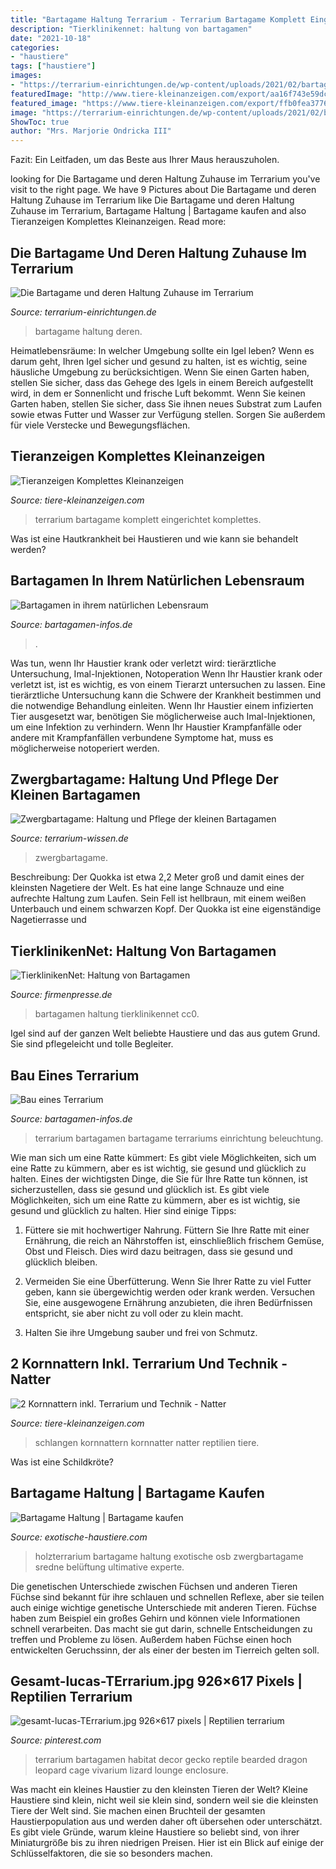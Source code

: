 ```yaml
---
title: "Bartagame Haltung Terrarium - Terrarium Bartagame Komplett Eingerichtet Komplettes"
description: "Tierklinikennet: haltung von bartagamen"
date: "2021-10-18"
categories:
- "haustiere"
tags: ["haustiere"]
images:
- "https://terrarium-einrichtungen.de/wp-content/uploads/2021/02/bartagame-3-300x233.jpg"
featuredImage: "http://www.tiere-kleinanzeigen.com/export/aa16f743e59dcdfdd96d04cc79d97.jpg"
featured_image: "https://www.tiere-kleinanzeigen.com/export/ffb0fea37763e674b278601665595.jpg"
image: "https://terrarium-einrichtungen.de/wp-content/uploads/2021/02/bartagame-3-300x233.jpg"
ShowToc: true
author: "Mrs. Marjorie Ondricka III"
---
```



Fazit: Ein Leitfaden, um das Beste aus Ihrer Maus herauszuholen.

	

		
looking for Die Bartagame und deren Haltung Zuhause im Terrarium you've visit to the right page. We have 9 Pictures about Die Bartagame und deren Haltung Zuhause im Terrarium like Die Bartagame und deren Haltung Zuhause im Terrarium, Bartagame Haltung | Bartagame kaufen and also Tieranzeigen Komplettes Kleinanzeigen. Read more:
		
    
## Die Bartagame Und Deren Haltung Zuhause Im Terrarium

<img loading=lazy src="https://terrarium-einrichtungen.de/wp-content/uploads/2021/02/bartagame-3-300x233.jpg" onerror="this.onerror=null;this.src='https://tse1.mm.bing.net/th?id=OIP.RGUce-7LokB_Rd8Kn-UByQAAAA&amp;pid=15.1';" alt="Die Bartagame und deren Haltung Zuhause im Terrarium">

_Source: terrarium-einrichtungen.de_

>bartagame haltung deren. 

	

Heimatlebensräume: In welcher Umgebung sollte ein Igel leben?
Wenn es darum geht, Ihren Igel sicher und gesund zu halten, ist es wichtig, seine häusliche Umgebung zu berücksichtigen. Wenn Sie einen Garten haben, stellen Sie sicher, dass das Gehege des Igels in einem Bereich aufgestellt wird, in dem er Sonnenlicht und frische Luft bekommt. Wenn Sie keinen Garten haben, stellen Sie sicher, dass Sie ihnen neues Substrat zum Laufen sowie etwas Futter und Wasser zur Verfügung stellen. Sorgen Sie außerdem für viele Verstecke und Bewegungsflächen.

    
## Tieranzeigen Komplettes Kleinanzeigen

<img loading=lazy src="http://www.tiere-kleinanzeigen.com/export/aa16f743e59dcdfdd96d04cc79d97.jpg" onerror="this.onerror=null;this.src='https://tse1.mm.bing.net/th?id=OIP.-k2KekvvZN2I8ZnsQBvfOwHaDZ&amp;pid=15.1';" alt="Tieranzeigen Komplettes Kleinanzeigen">

_Source: tiere-kleinanzeigen.com_

>terrarium bartagame komplett eingerichtet komplettes. 

	

Was ist eine Hautkrankheit bei Haustieren und wie kann sie behandelt werden?

    
## Bartagamen In Ihrem Natürlichen Lebensraum

<img loading=lazy src="https://www.bartagamen-infos.de/images/femoralporen.JPG" onerror="this.onerror=null;this.src='https://tse1.mm.bing.net/th?id=OIP.k2cQcrBNs-HHX3xi6KcZdwHaDn&amp;pid=15.1';" alt="Bartagamen in ihrem natürlichen Lebensraum">

_Source: bartagamen-infos.de_

>. 

	

Was tun, wenn Ihr Haustier krank oder verletzt wird: tierärztliche Untersuchung, Imal-Injektionen, Notoperation
Wenn Ihr Haustier krank oder verletzt ist, ist es wichtig, es von einem Tierarzt untersuchen zu lassen. Eine tierärztliche Untersuchung kann die Schwere der Krankheit bestimmen und die notwendige Behandlung einleiten. Wenn Ihr Haustier einem infizierten Tier ausgesetzt war, benötigen Sie möglicherweise auch Imal-Injektionen, um eine Infektion zu verhindern. Wenn Ihr Haustier Krampfanfälle oder andere mit Krampfanfällen verbundene Symptome hat, muss es möglicherweise notoperiert werden.

    
## Zwergbartagame: Haltung Und Pflege Der Kleinen Bartagamen

<img loading=lazy src="https://www.terrarium-wissen.de/wp-content/uploads/2013/06/kopf_zwergbartagame.jpg" onerror="this.onerror=null;this.src='https://tse3.mm.bing.net/th?id=OIP.24mbqjkzWh4zSmql5PAQ9gHaFj&amp;pid=15.1';" alt="Zwergbartagame: Haltung und Pflege der kleinen Bartagamen">

_Source: terrarium-wissen.de_

>zwergbartagame. 

	

Beschreibung: Der Quokka ist etwa 2,2 Meter groß und damit eines der kleinsten Nagetiere der Welt. Es hat eine lange Schnauze und eine aufrechte Haltung zum Laufen. Sein Fell ist hellbraun, mit einem weißen Unterbauch und einem schwarzen Kopf. Der Quokka ist eine eigenständige Nagetierrasse und

    
## TierklinikenNet: Haltung Von Bartagamen

<img loading=lazy src="https://www.firmenpresse.de/adpics/1652064.jpg" onerror="this.onerror=null;this.src='https://tse1.mm.bing.net/th?id=OIP.MuqGLlWA3UboJQRYIybB2QHaE7&amp;pid=15.1';" alt="TierklinikenNet: Haltung von Bartagamen">

_Source: firmenpresse.de_

>bartagamen haltung tierklinikennet cc0. 

	

Igel sind auf der ganzen Welt beliebte Haustiere und das aus gutem Grund. Sie sind pflegeleicht und tolle Begleiter.

    
## Bau Eines Terrarium

<img loading=lazy src="https://www.bartagamen-infos.de/images/terrabau/andi_terra9.JPG" onerror="this.onerror=null;this.src='https://tse3.mm.bing.net/th?id=OIP.hrmGu1OJ24RhYdq0aDZcRwHaFj&amp;pid=15.1';" alt="Bau eines Terrarium">

_Source: bartagamen-infos.de_

>terrarium bartagamen bartagame terrariums einrichtung beleuchtung. 

	

Wie man sich um eine Ratte kümmert: Es gibt viele Möglichkeiten, sich um eine Ratte zu kümmern, aber es ist wichtig, sie gesund und glücklich zu halten.
Eines der wichtigsten Dinge, die Sie für Ihre Ratte tun können, ist sicherzustellen, dass sie gesund und glücklich ist. Es gibt viele Möglichkeiten, sich um eine Ratte zu kümmern, aber es ist wichtig, sie gesund und glücklich zu halten. Hier sind einige Tipps:
1. Füttere sie mit hochwertiger Nahrung. Füttern Sie Ihre Ratte mit einer Ernährung, die reich an Nährstoffen ist, einschließlich frischem Gemüse, Obst und Fleisch. Dies wird dazu beitragen, dass sie gesund und glücklich bleiben.

2. Vermeiden Sie eine Überfütterung. Wenn Sie Ihrer Ratte zu viel Futter geben, kann sie übergewichtig werden oder krank werden. Versuchen Sie, eine ausgewogene Ernährung anzubieten, die ihren Bedürfnissen entspricht, sie aber nicht zu voll oder zu klein macht.

3. Halten Sie ihre Umgebung sauber und frei von Schmutz.

    
## 2 Kornnattern Inkl. Terrarium Und Technik - Natter

<img loading=lazy src="https://www.tiere-kleinanzeigen.com/export/ffb0fea37763e674b278601665595.jpg" onerror="this.onerror=null;this.src='https://tse1.mm.bing.net/th?id=OIP.UcFT2N7O4B2VM7X-z0-kbwHaFj&amp;pid=15.1';" alt="2 Kornnattern inkl. Terrarium und Technik - Natter">

_Source: tiere-kleinanzeigen.com_

>schlangen kornnattern kornnatter natter reptilien tiere. 

	

Was ist eine Schildkröte?

    
## Bartagame Haltung | Bartagame Kaufen

<img loading=lazy src="https://exotische-haustiere.com/wp-content/uploads/2019/01/Terrarium-bartagame-390x275.jpg" onerror="this.onerror=null;this.src='https://tse2.mm.bing.net/th?id=OIP.CQQ2iEOlkwwYNnj-tw7arAAAAA&amp;pid=15.1';" alt="Bartagame Haltung | Bartagame kaufen">

_Source: exotische-haustiere.com_

>holzterrarium bartagame haltung exotische osb zwergbartagame sredne belüftung ultimative experte. 

	

Die genetischen Unterschiede zwischen Füchsen und anderen Tieren
Füchse sind bekannt für ihre schlauen und schnellen Reflexe, aber sie teilen auch einige wichtige genetische Unterschiede mit anderen Tieren. Füchse haben zum Beispiel ein großes Gehirn und können viele Informationen schnell verarbeiten. Das macht sie gut darin, schnelle Entscheidungen zu treffen und Probleme zu lösen. Außerdem haben Füchse einen hoch entwickelten Geruchssinn, der als einer der besten im Tierreich gelten soll.

    
## Gesamt-lucas-TErrarium.jpg 926×617 Pixels | Reptilien Terrarium

<img loading=lazy src="https://i.pinimg.com/originals/e9/dc/0c/e9dc0cf65ee2cd78f6db8c2bda9a92a1.jpg" onerror="this.onerror=null;this.src='https://tse3.mm.bing.net/th?id=OIP.ri3FEacORvDNU66XBPtK_QHaE7&amp;pid=15.1';" alt="gesamt-lucas-TErrarium.jpg 926×617 pixels | Reptilien terrarium">

_Source: pinterest.com_

>terrarium bartagamen habitat decor gecko reptile bearded dragon leopard cage vivarium lizard lounge enclosure. 

	

Was macht ein kleines Haustier zu den kleinsten Tieren der Welt?
Kleine Haustiere sind klein, nicht weil sie klein sind, sondern weil sie die kleinsten Tiere der Welt sind. Sie machen einen Bruchteil der gesamten Haustierpopulation aus und werden daher oft übersehen oder unterschätzt. Es gibt viele Gründe, warum kleine Haustiere so beliebt sind, von ihrer Miniaturgröße bis zu ihren niedrigen Preisen. Hier ist ein Blick auf einige der Schlüsselfaktoren, die sie so besonders machen.


